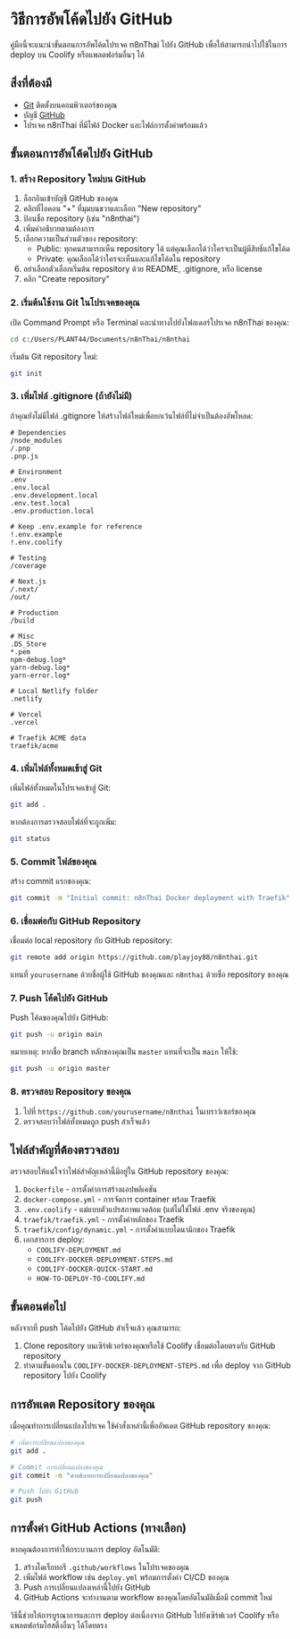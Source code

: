 # วิธีการอัพโค้ดไปยัง GitHub

คู่มือนี้จะแนะนำขั้นตอนการอัพโค้ดโปรเจค n8nThai ไปยัง GitHub เพื่อให้สามารถนำไปใช้ในการ deploy บน Coolify หรือแพลตฟอร์มอื่นๆ ได้

## สิ่งที่ต้องมี

- [Git](https://git-scm.com/downloads) ติดตั้งบนคอมพิวเตอร์ของคุณ
- บัญชี [GitHub](https://github.com/)
- โปรเจค n8nThai ที่มีไฟล์ Docker และไฟล์การตั้งค่าพร้อมแล้ว

## ขั้นตอนการอัพโค้ดไปยัง GitHub

### 1. สร้าง Repository ใหม่บน GitHub

1. ล็อกอินเข้าบัญชี GitHub ของคุณ
2. คลิกที่ไอคอน "+" ที่มุมบนขวาและเลือก "New repository"
3. ป้อนชื่อ repository (เช่น "n8nthai")
4. เพิ่มคำอธิบายตามต้องการ
5. เลือกความเป็นส่วนตัวของ repository:
   - Public: ทุกคนสามารถเห็น repository ได้ แต่คุณเลือกได้ว่าใครจะเป็นผู้มีสิทธิ์แก้ไขโค้ด
   - Private: คุณเลือกได้ว่าใครจะเห็นและแก้ไขโค้ดใน repository
6. อย่าเลือกตัวเลือกเริ่มต้น repository ด้วย README, .gitignore, หรือ license
7. คลิก "Create repository"

### 2. เริ่มต้นใช้งาน Git ในโปรเจคของคุณ

เปิด Command Prompt หรือ Terminal และนำทางไปยังโฟลเดอร์โปรเจค n8nThai ของคุณ:

```bash
cd c:/Users/PLANT44/Documents/n8nThai/n8nthai
```

เริ่มต้น Git repository ใหม่:

```bash
git init
```

### 3. เพิ่มไฟล์ .gitignore (ถ้ายังไม่มี)

ถ้าคุณยังไม่มีไฟล์ .gitignore ให้สร้างไฟล์ใหม่เพื่อยกเว้นไฟล์ที่ไม่จำเป็นต้องอัพโหลด:

```
# Dependencies
/node_modules
/.pnp
.pnp.js

# Environment
.env
.env.local
.env.development.local
.env.test.local
.env.production.local

# Keep .env.example for reference
!.env.example
!.env.coolify

# Testing
/coverage

# Next.js
/.next/
/out/

# Production
/build

# Misc
.DS_Store
*.pem
npm-debug.log*
yarn-debug.log*
yarn-error.log*

# Local Netlify folder
.netlify

# Vercel
.vercel

# Traefik ACME data
traefik/acme
```

### 4. เพิ่มไฟล์ทั้งหมดเข้าสู่ Git

เพิ่มไฟล์ทั้งหมดในโปรเจคเข้าสู่ Git:

```bash
git add .
```

หากต้องการตรวจสอบไฟล์ที่จะถูกเพิ่ม:

```bash
git status
```

### 5. Commit ไฟล์ของคุณ

สร้าง commit แรกของคุณ:

```bash
git commit -m "Initial commit: n8nThai Docker deployment with Traefik"
```

### 6. เชื่อมต่อกับ GitHub Repository

เชื่อมต่อ local repository กับ GitHub repository:

```bash
git remote add origin https://github.com/playjoy88/n8nthai.git
```

แทนที่ `yourusername` ด้วยชื่อผู้ใช้ GitHub ของคุณและ `n8nthai` ด้วยชื่อ repository ของคุณ

### 7. Push โค้ดไปยัง GitHub

Push โค้ดของคุณไปยัง GitHub:

```bash
git push -u origin main
```

หมายเหตุ: หากชื่อ branch หลักของคุณเป็น `master` แทนที่จะเป็น `main` ให้ใช้:

```bash
git push -u origin master
```

### 8. ตรวจสอบ Repository ของคุณ

1. ไปที่ `https://github.com/yourusername/n8nthai` ในเบราว์เซอร์ของคุณ
2. ตรวจสอบว่าไฟล์ทั้งหมดถูก push สำเร็จแล้ว

## ไฟล์สำคัญที่ต้องตรวจสอบ

ตรวจสอบให้แน่ใจว่าไฟล์สำคัญเหล่านี้มีอยู่ใน GitHub repository ของคุณ:

1. `Dockerfile` - การตั้งค่าการสร้างแอปพลิเคชัน
2. `docker-compose.yml` - การจัดการ container พร้อม Traefik
3. `.env.coolify` - แม่แบบตัวแปรสภาพแวดล้อม (แต่ไม่ใช่ไฟล์ .env จริงของคุณ)
4. `traefik/traefik.yml` - การตั้งค่าหลักของ Traefik
5. `traefik/config/dynamic.yml` - การตั้งค่าแบบไดนามิกของ Traefik
6. เอกสารการ deploy:
   - `COOLIFY-DEPLOYMENT.md`
   - `COOLIFY-DOCKER-DEPLOYMENT-STEPS.md`
   - `COOLIFY-DOCKER-QUICK-START.md`
   - `HOW-TO-DEPLOY-TO-COOLIFY.md`

## ขั้นตอนต่อไป

หลังจากที่ push โค้ดไปยัง GitHub สำเร็จแล้ว คุณสามารถ:

1. Clone repository บนเซิร์ฟเวอร์ของคุณหรือใช้ Coolify เชื่อมต่อโดยตรงกับ GitHub repository
2. ทำตามขั้นตอนใน `COOLIFY-DOCKER-DEPLOYMENT-STEPS.md` เพื่อ deploy จาก GitHub repository ไปยัง Coolify

## การอัพเดต Repository ของคุณ

เมื่อคุณทำการเปลี่ยนแปลงโปรเจค ใช้คำสั่งเหล่านี้เพื่ออัพเดต GitHub repository ของคุณ:

```bash
# เพิ่มการเปลี่ยนแปลงของคุณ
git add .

# Commit การเปลี่ยนแปลงของคุณ
git commit -m "คำอธิบายการเปลี่ยนแปลงของคุณ"

# Push ไปยัง GitHub
git push
```

## การตั้งค่า GitHub Actions (ทางเลือก)

หากคุณต้องการทำให้กระบวนการ deploy อัตโนมัติ:

1. สร้างไดเร็กทอรี `.github/workflows` ในโปรเจคของคุณ
2. เพิ่มไฟล์ workflow เช่น `deploy.yml` พร้อมการตั้งค่า CI/CD ของคุณ
3. Push การเปลี่ยนแปลงเหล่านี้ไปยัง GitHub
4. GitHub Actions จะทำงานตาม workflow ของคุณโดยอัตโนมัติเมื่อมี commit ใหม่

วิธีนี้ช่วยให้การบูรณาการและการ deploy ต่อเนื่องจาก GitHub ไปยังเซิร์ฟเวอร์ Coolify หรือแพลตฟอร์มโฮสติ้งอื่นๆ ได้โดยตรง
